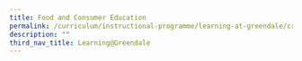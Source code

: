 ```yaml
---
title: Food and Consumer Education
permalink: /curriculum/instructional-programme/learning-at-greendale/craft-tech/fce/
description: ""
third_nav_title: Learning@Greendale
---
```


